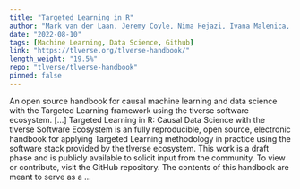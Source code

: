 ```yaml
---
title: "Targeted Learning in R"
author: "Mark van der Laan, Jeremy Coyle, Nima Hejazi, Ivana Malenica, Rachael Phillips, Alan Hubbard"
date: "2022-08-10"
tags: [Machine Learning, Data Science, Github]
link: "https://tlverse.org/tlverse-handbook/"
length_weight: "19.5%"
repo: "tlverse/tlverse-handbook"
pinned: false
---
```


An open source handbook for causal machine learning and data science with the Targeted Learning framework using the tlverse software ecosystem. [...] Targeted Learning in R: Causal Data Science with the tlverse Software
Ecosystem is an fully reproducible, open source, electronic handbook for
applying Targeted Learning methodology in practice using the software stack
provided by the tlverse ecosystem. This work is
a draft phase and is publicly available to solicit input from the community. To
view or contribute, visit the GitHub
repository. The contents of this handbook are meant to serve as a ...
